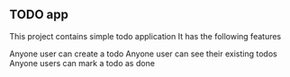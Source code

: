 ## TODO app
This project contains simple todo application
It has the following features

Anyone user can create a todo
Anyone user can see their existing todos
Anyone users can mark a todo as done